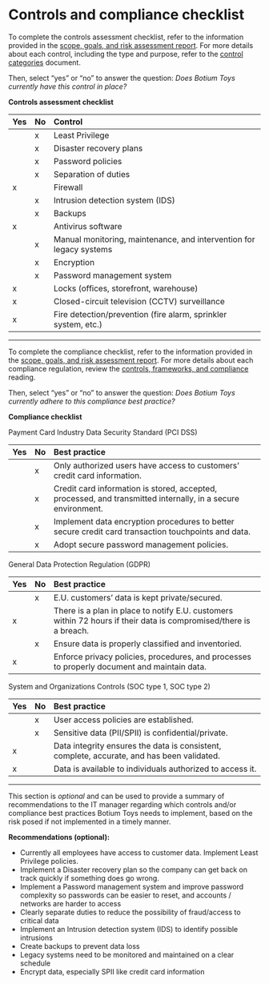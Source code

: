 # Controls and compliance checklist

To complete the controls assessment checklist, refer to the information provided in the [scope, goals, and risk assessment report](https://docs.google.com/document/d/1s2u_RuhRAI40JSh-eZHvaFsV1ZMxcNSWXifHDTOsgFc/template/preview#heading=h.evidx83t54sc). For more details about each control, including the type and purpose, refer to the [control categories](https://docs.google.com/document/d/1btezuy_bMKWoK8pd97ZuzdWB9y6au_zfkrpkfVf8ktI/template/preview) document.

Then, select “yes” or “no” to answer the question: *Does Botium Toys currently have this control in place?* 

**Controls assessment checklist**

|   Yes |     No | Control |
| ----- | ----- | :---- |
|  | x | Least Privilege |
|  | x | Disaster recovery plans |
|  | x | Password policies |
|  | x | Separation of duties |
| x |  | Firewall |
|  | x | Intrusion detection system (IDS) |
|  | x | Backups |
| x |  | Antivirus software |
|  | x | Manual monitoring, maintenance, and intervention for legacy systems |
|  | x | Encryption |
|  | x | Password management system |
| x |  | Locks (offices, storefront, warehouse) |
| x |  | Closed-circuit television (CCTV) surveillance |
| x |  | Fire detection/prevention (fire alarm, sprinkler system, etc.) |

---

To complete the compliance checklist, refer to the information provided in the [scope, goals, and risk assessment report](https://docs.google.com/document/d/1s2u_RuhRAI40JSh-eZHvaFsV1ZMxcNSWXifHDTOsgFc/template/preview). For more details about each compliance regulation, review the [controls, frameworks, and compliance](https://www.coursera.org/learn/foundations-of-cybersecurity/supplement/xu4pr/controls-frameworks-and-compliance) reading.

Then, select “yes” or “no” to answer the question: *Does Botium Toys currently adhere to this compliance best practice?*

**Compliance checklist**

Payment Card Industry Data Security Standard (PCI DSS)

| Yes |     No | Best practice |
| ----- | ----- | :---- |
|  | x | Only authorized users have access to customers’ credit card information.  |
|  | x | Credit card information is stored, accepted, processed, and transmitted internally, in a secure environment. |
|  | x | Implement data encryption procedures to better secure credit card transaction touchpoints and data.  |
|  | x | Adopt secure password management policies. |

General Data Protection Regulation (GDPR)

| Yes |     No | Best practice |
| ----- | ----- | :---- |
|  | x | E.U. customers’ data is kept private/secured. |
| x |  | There is a plan in place to notify E.U. customers within 72 hours if their data is compromised/there is a breach. |
|  | x | Ensure data is properly classified and inventoried. |
| x |  | Enforce privacy policies, procedures, and processes to properly document and maintain data. |

System and Organizations Controls (SOC type 1, SOC type 2\) 

| Yes |     No | Best practice |
| ----- | ----- | :---- |
|  | x | User access policies are established. |
|  | x | Sensitive data (PII/SPII) is confidential/private. |
| x |  | Data integrity ensures the data is consistent, complete, accurate, and has been validated. |
| x |  | Data is available to individuals authorized to access it. |

---

This section is *optional* and can be used to provide a summary of recommendations to the IT manager regarding which controls and/or compliance best practices Botium Toys needs to implement, based on the risk posed if not implemented in a timely manner.

**Recommendations (optional):** 

* Currently all employees have access to customer data. Implement Least Privilege policies.  
* Implement a Disaster recovery plan so the company can get back on track quickly  if something does go wrong.  
* Implement a Password management system and improve password complexity so passwords can be easier to reset, and accounts / networks are harder to access  
* Clearly separate duties to reduce the possibility of fraud/access to critical data  
* Implement an Intrusion detection system (IDS) to identify possible intrusions  
* Create backups to prevent data loss  
* Legacy systems need to be monitored and maintained on a clear schedule  
* Encrypt data, especially SPII like credit card information
